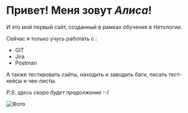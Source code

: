 # Привет! Меня зовут *Алиса*!

И это мой первый сайт, созданный в рамках обучения в Нетологии.

Сейчас я только учусь работать с :
- GIT
-  Jira
-   Postman
  
А также тестировать сайты, находить и заводить баги,  писать тест-кейсы и чек-листы.

*P.S. здесь скоро будет продолжение :-)* 

![Фото](https://img.freepik.com/premium-vector/cute-cat-in-rocket-cartoon-vector-icon-illustration-animal-technology-icon-concept-isolated-premium-vector-flat-cartoon-style_138676-4261.jpg?w=740)
